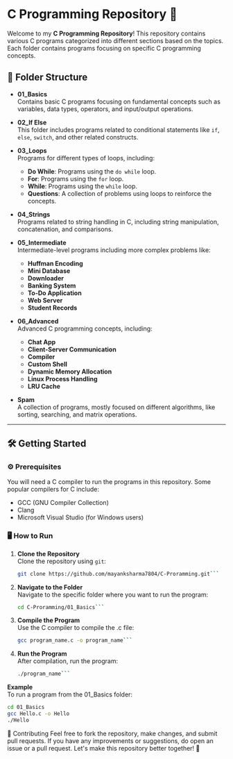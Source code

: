 # C Programming Repository 🚀

Welcome to my **C Programming Repository**! This repository contains various C programs categorized into different sections based on the topics. Each folder contains programs focusing on specific C programming concepts.

## 📂 Folder Structure

- **01_Basics**  
  Contains basic C programs focusing on fundamental concepts such as variables, data types, operators, and input/output operations.

- **02_If Else**  
  This folder includes programs related to conditional statements like `if`, `else`, `switch`, and other related constructs.

- **03_Loops**  
  Programs for different types of loops, including:

  - **Do While**: Programs using the `do while` loop.
  - **For**: Programs using the `for` loop.
  - **While**: Programs using the `while` loop.
  - **Questions**: A collection of problems using loops to reinforce the concepts.

- **04_Strings**  
  Programs related to string handling in C, including string manipulation, concatenation, and comparisons.

- **05_Intermediate**  
  Intermediate-level programs including more complex problems like:

  - **Huffman Encoding**
  - **Mini Database**
  - **Downloader**
  - **Banking System**
  - **To-Do Application**
  - **Web Server**
  - **Student Records**

- **06_Advanced**  
  Advanced C programming concepts, including:

  - **Chat App**
  - **Client-Server Communication**
  - **Compiler**
  - **Custom Shell**
  - **Dynamic Memory Allocation**
  - **Linux Process Handling**
  - **LRU Cache**

- **Spam**  
  A collection of programs, mostly focused on different algorithms, like sorting, searching, and matrix operations.

---

## 🛠️ Getting Started

### ⚙️ Prerequisites

You will need a C compiler to run the programs in this repository. Some popular compilers for C include:

- GCC (GNU Compiler Collection)
- Clang
- Microsoft Visual Studio (for Windows users)

### 🖥️ How to Run

1. **Clone the Repository**  
    Clone the repository using `git`:

   ````bash
   git clone https://github.com/mayanksharma7804/C-Proramming.git```

   ````

2. **Navigate to the Folder**  
   Navigate to the specific folder where you want to run the program:

   ````bash
   cd C-Proramming/01_Basics```

   ````

3. **Compile the Program**  
   Use the C compiler to compile the .c file:

   ````bash
   gcc program_name.c -o program_name```

   ````

4. **Run the Program**  
   After compilation, run the program:
   ````bash
   ./program_name```
   ````

**Example**  
 To run a program from the 01_Basics folder:

```bash
cd 01_Basics
gcc Hello.c -o Hello
./Hello
```

🤝 Contributing
Feel free to fork the repository, make changes, and submit pull requests. If you have any improvements or suggestions, do open an issue or a pull request. Let's make this repository better together! 💪
